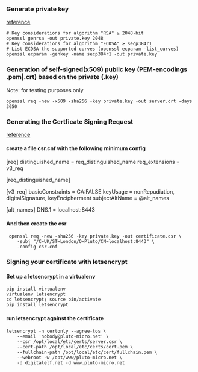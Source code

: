 ### Generate private key  
[reference](https://gist.github.com/denji/12b3a568f092ab951456)
```
# Key considerations for algorithm "RSA" ≥ 2048-bit
openssl genrsa -out private.key 2048
# Key considerations for algorithm "ECDSA" ≥ secp384r1
# List ECDSA the supported curves (openssl ecparam -list_curves)
openssl ecparam -genkey -name secp384r1 -out private.key
```

### Generation of self-signed(x509) public key (PEM-encodings .pem|.crt) based on the private (.key)
Note: for testing purposes only
```
openssl req -new -x509 -sha256 -key private.key -out server.crt -days 3650
```

### Generating the Certficate Signing Request
[reference](https://digitalelf.net/2016/02/creating-ssl-certificates-in-3-easy-steps/)
#### create a file csr.cnf with the following minimum config
[req]
distinguished_name = req_distinguished_name
req_extensions = v3_req

[req_distinguished_name]

[v3_req]
basicConstraints = CA:FALSE
keyUsage = nonRepudiation, digitalSignature, keyEncipherment
subjectAltName = @alt_names

[alt_names]
DNS.1 = localhost:8443

#### And then create the csr
``` 
 openssl req -new -sha256 -key private.key -out certificate.csr \
    -subj "/C=UK/ST=London/O=Pluto/CN=localhost:8443" \
    -config csr.cnf
```
### Signing your certificate with letsencrypt
#### Set up a letsencrypt in a virtualenv
```
pip install virtualenv
virtualenv letsencrypt
cd letsencrypt; source bin/activate
pip install letsencrypt
```
#### run letsencrypt against the certificate
```
letsencrypt -n certonly --agree-tos \
    --email 'nobody@pluto-micro.net' \
    --csr /opt/local/etc/certs/server.csr \
    --cert-path /opt/local/etc/certs/cert.pem \
    --fullchain-path /opt/local/etc/cert/fullchain.pem \
    --webroot -w /opt/www/pluto-micro.net \
    -d digitalelf.net -d www.pluto-micro.net
```